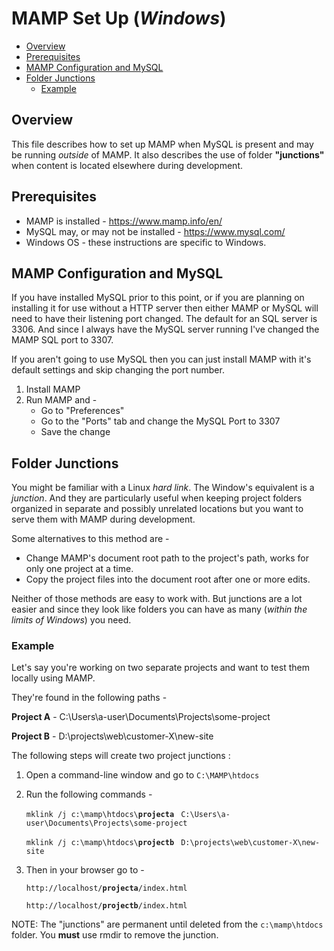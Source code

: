 # MAMP Set Up (*Windows*)

* [Overview]()
* [Prerequisites]()
* [MAMP Configuration and MySQL]()
* [Folder Junctions]()
    * [Example](#example)

## Overview

This file describes how to set up MAMP when MySQL is present and may be running *outside* of MAMP. It also describes the use of folder **"junctions"** when content is located elsewhere during development.

## Prerequisites

* MAMP is installed - <https://www.mamp.info/en/>
* MySQL may, or may not be installed - <https://www.mysql.com/>
* Windows OS - these instructions are specific to Windows.

## MAMP Configuration and MySQL

If you have installed MySQL prior to this point, or if you are planning on installing it for use without a HTTP server then either MAMP or MySQL will need to have their listening port changed. The default for an SQL server is 3306. And since I always have the MySQL server running I've changed the MAMP SQL port to 3307.

If you aren't going to use MySQL then you can just install MAMP with it's default settings and skip changing the port number.

1. Install MAMP
2. Run MAMP and - 
     * Go to "Preferences"
     * Go to the "Ports" tab and change the MySQL Port to 3307
     * Save the change

## Folder Junctions

You might be familiar with a Linux *hard link*. The Window's equivalent is a *junction*. And they are particularly useful when keeping project folders organized in separate and possibly unrelated locations but you want to serve them with MAMP during development. 

Some alternatives to this method are - 

* Change MAMP's document root path to the project's path, works for only one project at a time.
* Copy the project files into the document root after one or more edits. 

Neither of those methods are easy to work with. But junctions are a lot easier and since they look like folders you can have as many (*within the limits of Windows*) you need. 

### Example

Let's say you're working on two separate projects and want to test them locally using MAMP.

They're found in the following paths -

**Project A** - C:\Users\a-user\Documents\Projects\some-project 

**Project B** - D:\projects\web\customer-X\new-site

The following steps will create two project junctions :

1. Open a command-line window and go to `C:\MAMP\htdocs`
2. Run the following commands - 

    `mklink /j c:\mamp\htdocs\`**`projecta`** ` C:\Users\a-user\Documents\Projects\some-project`

    `mklink /j c:\mamp\htdocs\`**`projectb`** ` D:\projects\web\customer-X\new-site`

3. Then in your browser go to - 

    `http://localhost/`**`projecta`**`/index.html`

    `http://localhost/`**`projectb`**`/index.html`



NOTE: The "junctions" are permanent until deleted from the `c:\mamp\htdocs` folder. You **must** use rmdir to remove the junction.

